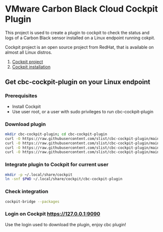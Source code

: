 # VMware Carbon Black Cloud Cockpit Plugin

This project is used to create a plugin to cockpit to check the status and logs of a Carbon Black sensor installed on a Linux endpoint running cokpit.

Cockpit project is an open source project from RedHat, that is available on almost all Linux distros.
1. [Cockpit project](https://cockpit-project.org/)
1. [Cockpit installation](https://cockpit-project.org/running.html)

## Get cbc-cockpit-plugin on your Linux endpoint
### Prerequisites

* Install Cockpit
* Use user root, or a user with sudo privileges to run cbc-cockpit-plugin

### Download plugin
``` sh
mkdir cbc-cockpit-plugin; cd cbc-cockpit-plugin
curl -O https://raw.githubusercontent.com/slist/cbc-cockpit-plugin/main/manifest.json
curl -O https://raw.githubusercontent.com/slist/cbc-cockpit-plugin/main/cbc.html
curl -O https://raw.githubusercontent.com/slist/cbc-cockpit-plugin/main/cbc.js
curl -O https://raw.githubusercontent.com/slist/cbc-cockpit-plugin/main/cbc.png
```
### Integrate plugin to Cockpit for current user
``` sh
mkdir -p ~/.local/share/cockpit
ln -snf $PWD ~/.local/share/cockpit/cbc-cockpit-plugin
```
### Check integration
``` sh
cockpit-bridge --packages
```
### Login on Cockpit https://127.0.0.1:9090

Use the login used to download the plugin, enjoy cbc plugin!
